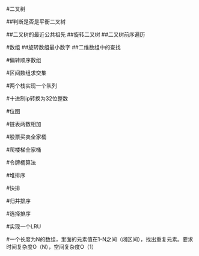 #二叉树

##判断是否是平衡二叉树

##二叉树的最近公共祖先
##旋转二叉树
##二叉树前序遍历



#数组
##旋转数组最小数字
##二维数组中的查找








#偏转顺序数组

#区间数组求交集


#两个栈实现一个队列


#十进制ip转换为32位整数


#位图




#链表两数相加

#股票买卖全家桶

#爬楼梯全家桶

#令牌桶算法

#堆排序


#快排

#归并排序


#选择排序

#实现一个LRU


#一个长度为N的数组，里面的元素值在1-N之间（闭区间），找出重复元素。要求时间复杂度O（N），空间复杂度O（1）


